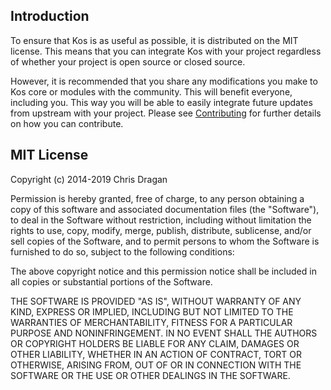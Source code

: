 Introduction
------------

To ensure that Kos is as useful as possible, it is distributed on the
MIT license.  This means that you can integrate Kos with your project
regardless of whether your project is open source or closed source.

However, it is recommended that you share any modifications you make to Kos
core or modules with the community.  This will benefit everyone, including
you.  This way you will be able to easily integrate future updates from
upstream with your project.  Please see [Contributing](doc/contributing.md)
for further details on how you can contribute.


MIT License
-----------

Copyright (c) 2014-2019 Chris Dragan

Permission is hereby granted, free of charge, to any person obtaining a copy
of this software and associated documentation files (the "Software"), to
deal in the Software without restriction, including without limitation the
rights to use, copy, modify, merge, publish, distribute, sublicense, and/or
sell copies of the Software, and to permit persons to whom the Software is
furnished to do so, subject to the following conditions:

The above copyright notice and this permission notice shall be included in
all copies or substantial portions of the Software.

THE SOFTWARE IS PROVIDED "AS IS", WITHOUT WARRANTY OF ANY KIND, EXPRESS OR
IMPLIED, INCLUDING BUT NOT LIMITED TO THE WARRANTIES OF MERCHANTABILITY,
FITNESS FOR A PARTICULAR PURPOSE AND NONINFRINGEMENT.  IN NO EVENT SHALL THE
AUTHORS OR COPYRIGHT HOLDERS BE LIABLE FOR ANY CLAIM, DAMAGES OR OTHER
LIABILITY, WHETHER IN AN ACTION OF CONTRACT, TORT OR OTHERWISE, ARISING
FROM, OUT OF OR IN CONNECTION WITH THE SOFTWARE OR THE USE OR OTHER DEALINGS
IN THE SOFTWARE.
